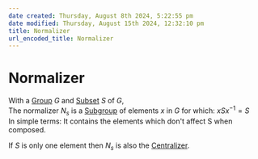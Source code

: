 ```yaml
---  
date created: Thursday, August 8th 2024, 5:22:55 pm  
date modified: Thursday, August 15th 2024, 12:32:10 pm  
title: Normalizer  
url_encoded_title: Normalizer  
---  
```

# Normalizer  
With a [Group](./Group.md) $G$ and [Subset](../Sets/Subset.md) $S$ of $G$,  
The normalizer $N_s$ is a [Subgroup](./Subgroup.md) of elements $x$ in $G$ for which: $xSx^{-1}=S$  
In simple terms: It contains the elements which don't affect S when composed.  
  
If $S$ is only one element then $N_s$ is also the [Centralizer](./Centralizer.md).